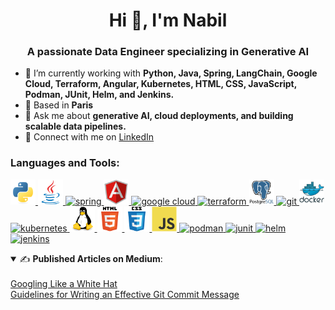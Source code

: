 <h1 align="center">Hi 👋, I'm Nabil</h1>
<h3 align="center">A passionate Data Engineer specializing in Generative AI</h3>

- 🌱 I’m currently working with **Python, Java, Spring, LangChain, Google Cloud, Terraform, Angular, Kubernetes, HTML, CSS, JavaScript, Podman, JUnit, Helm, and Jenkins.**
- 📍 Based in **Paris** 
- 💬 Ask me about **generative AI, cloud deployments, and building scalable data pipelines.**
- 🔗 Connect with me on [LinkedIn](https://www.linkedin.com/in/mecheri-nabil-0a2971168/) <a href="https://www.linkedin.com/in/mecheri-nabil-0a2971168/" target="_blank">
  </a>

<h3 align="left">Languages and Tools:</h3>
<p align="left">
  <a href="https://www.python.org" target="_blank">
    <img src="https://raw.githubusercontent.com/devicons/devicon/master/icons/python/python-original.svg" alt="python" width="40" height="40"/>
  </a>
  <a href="https://www.java.com" target="_blank">
    <img src="https://raw.githubusercontent.com/devicons/devicon/master/icons/java/java-original.svg" alt="java" width="40" height="40"/>
  </a>
  <a href="https://spring.io/" target="_blank">
    <img src="https://www.vectorlogo.zone/logos/springio/springio-icon.svg" alt="spring" width="40" height="40"/>
  </a>
  <a href="https://angular.io/" target="_blank">
    <img src="https://raw.githubusercontent.com/devicons/devicon/master/icons/angularjs/angularjs-original.svg" alt="angular" width="40" height="40"/>
  </a>
  <a href="https://cloud.google.com" target="_blank">
    <img src="https://www.vectorlogo.zone/logos/google_cloud/google_cloud-icon.svg" alt="google cloud" width="40" height="40"/>
  </a>
  <a href="https://www.terraform.io/" target="_blank">
    <img src="https://www.vectorlogo.zone/logos/terraformio/terraformio-icon.svg" alt="terraform" width="40" height="40"/>
  </a>
  <a href="https://www.postgresql.org" target="_blank">
    <img src="https://raw.githubusercontent.com/devicons/devicon/master/icons/postgresql/postgresql-original-wordmark.svg" alt="postgresql" width="40" height="40"/>
  </a>
  <a href="https://git-scm.com/" target="_blank">
    <img src="https://www.vectorlogo.zone/logos/git-scm/git-scm-icon.svg" alt="git" width="40" height="40"/>
  </a>
  <a href="https://www.docker.com/" target="_blank">
    <img src="https://raw.githubusercontent.com/devicons/devicon/master/icons/docker/docker-original-wordmark.svg" alt="docker" width="40" height="40"/>
  </a>
  <a href="https://kubernetes.io" target="_blank">
    <img src="https://www.vectorlogo.zone/logos/kubernetes/kubernetes-icon.svg" alt="kubernetes" width="40" height="40"/>
  </a>
  <a href="https://www.linux.org/" target="_blank">
    <img src="https://raw.githubusercontent.com/devicons/devicon/master/icons/linux/linux-original.svg" alt="linux" width="40" height="40"/>
  </a>
  <a href="https://developer.mozilla.org/en-US/docs/Web/HTML" target="_blank">
    <img src="https://raw.githubusercontent.com/devicons/devicon/master/icons/html5/html5-original-wordmark.svg" alt="html" width="40" height="40"/>
  </a>
  <a href="https://developer.mozilla.org/en-US/docs/Web/CSS" target="_blank">
    <img src="https://raw.githubusercontent.com/devicons/devicon/master/icons/css3/css3-original-wordmark.svg" alt="css" width="40" height="40"/>
  </a>
  <a href="https://developer.mozilla.org/en-US/docs/Web/JavaScript" target="_blank">
    <img src="https://raw.githubusercontent.com/devicons/devicon/master/icons/javascript/javascript-original.svg" alt="javascript" width="40" height="40"/>
  </a>
  <a href="https://podman.io" target="_blank">
    <img src="https://cdn.jsdelivr.net/gh/devicons/devicon/icons/podman/podman-original.svg" alt="podman" width="40" height="40"/>
  </a>
  <a href="https://junit.org" target="_blank">
    <img src="https://junit.org/junit5/assets/img/junit5-logo.png" alt="junit" width="40" height="40"/>
  </a>
  <a href="https://helm.sh" target="_blank">
    <img src="https://www.vectorlogo.zone/logos/helmsh/helmsh-icon.svg" alt="helm" width="40" height="40"/>
  </a>
  <a href="https://www.jenkins.io" target="_blank">
    <img src="https://www.vectorlogo.zone/logos/jenkins/jenkins-icon.svg" alt="jenkins" width="40" height="40"/>
  </a>
</p>

<details open>
 <summary> ✍️ <b>Published Articles on Medium</b>: </summary>
<br>
  <a target="_blank" href="https://medium.com/@NabiMch/googling-like-a-white-hat-bb85060f09a9">
    Googling Like a White Hat
  </a>
  <br>
  <a target="_blank" href="https://medium.com/@NabiMch/guidelines-for-writing-an-effective-git-commit-message-in-the-industry-27c173a31f60">
    Guidelines for Writing an Effective Git Commit Message
  </a>
</details>
